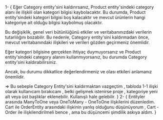 1-
{
Eğer Category entity'sini kaldırırsanız, Product entity'sindeki category alanı ile ilişkili olan kategori bilgisi kaybolacaktır.
Bu durumda, Product entity'sindeki kategori bilgisi boş kalacaktır ve mevcut ürünlerin hangi kategoriye ait olduğu bilgisi kaybolmuş olacaktır.

Bu değişiklik, genel veri bütünlüğünü etkiler ve veritabanınızdaki verilerin tutarlılığını bozabilir. 
Bu nedenle, Category entity'sini kaldırmadan önce, mevcut veritabanındaki ilişkileri ve verileri gözden geçirmeniz önemlidir.

Eğer kategori bilgisine gerçekten ihtiyaç duymuyorsanız ve Product entity'sindeki category alanını kullanmıyorsanız, 
  bu durumda Category entity'sini kaldırabilirsiniz. 
  
  Ancak, bu durumu dikkatlice değerlendirmeniz ve olası etkileri anlamanız önemlidir.

  => Bu sebeple Category Entity'sini kaldırmaktan vazgeçtim , tabloda 1-1 ilişki olarak kullanıcam bırakıcam , belki gelişmek istenirse proje , kategoriye yeni alt veya üst başlıklar eklenebilir. Kullanışlı hale gelebilir.
  }
2-
{
  Entityler arasında ManyToOne veya OneToMany - OneToOne ilişkilerini düzenledim.
  Cart ile OrderEntity arasındaki ilişkinin yanlış olduğunu düşünüyorum , Cart - Order ile ilişkilendirilmeli bence , ama bu düşüncemi şimdilik askıya aldım.
}
